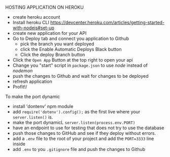 
HOSTING APPLICATION ON HEROKU

- create heroku account
- Install heroku CLI https://devcenter.heroku.com/articles/getting-started-with-nodejs#set-up
- create new application for your API
- Go to Deploy tab and connect you application to Github
    - pick the branch you want deployed
    - click the Enable Automatic Deploys Black button
    - Click the deploy Branch button 
- Click the `Open App` Button at the top right to open your api
- Change you "start" script in `package.json` to use _node_ instead of _nodemon_
- push the changes to Github and wait for changes to be deployed
- refresh application
- Profit!/


To make the port dynamic 
- install 'dontenv' npm module
- add `require('dotenv').config();` as the first live where your `server.listen()` is.
- make the port dynamicL `server.listen(process.env.PORT)`
- have an endpoint to use for testing that does not try to use the database
- push those changes to GitHub and see if they deploy without errors. 
- add a `.env` file to the root of your project and add the `PORT=3333` line inside
- add `.env` to you `.gitignore` file and push the changes to Github